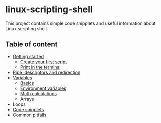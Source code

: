 # linux-scripting-shell

This project contains simple code snipplets and useful information about Linux scripting shell.

## Table of content
* [Getting started](getting-started.md)
  * [Create your first script](getting-started.md#create-your-first-script)
  * [Print in the terminal](getting-started.md#print-in-the-terminal)
* [Pipe, descriptors and redirection](redirection.md)
* [Variables](variable.md)
  * [Basics](variable.md#basics)
  * [Environment variables](variable.md#environment-variables)
  * [Math calculations](variable.md#math-calculations)
  * Arrays
* Loops
* [Code snipplets](snipplet.md)
* [Common pitfalls](common-pitfalls.md)

